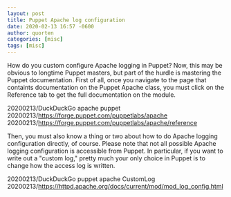 ```yaml
---
layout: post
title: Puppet Apache log configuration
date: 2020-02-13 16:57 -0600
author: quorten
categories: [misc]
tags: [misc]
---
```


How do you custom configure Apache logging in Puppet?  Now, this may
be obvious to longtime Puppet masters, but part of the hurdle is
mastering the Puppet documentation.  First of all, once you navigate
to the page that containts documentation on the Puppet Apache class,
you must click on the Reference tab to get the full documentation on
the module.

20200213/DuckDuckGo apache puppet  
20200213/https://forge.puppet.com/puppetlabs/apache  
20200213/https://forge.puppet.com/puppetlabs/apache/reference

Then, you must also know a thing or two about how to do Apache logging
configuration directly, of course.  Please note that not all possible
Apache logging configuration is accessible from Puppet.  In
particular, if you want to write out a "custom log," pretty much your
only choice in Puppet is to change how the access log is written.

20200213/DuckDuckGo puppet apache CustomLog  
20200213/https://httpd.apache.org/docs/current/mod/mod_log_config.html
